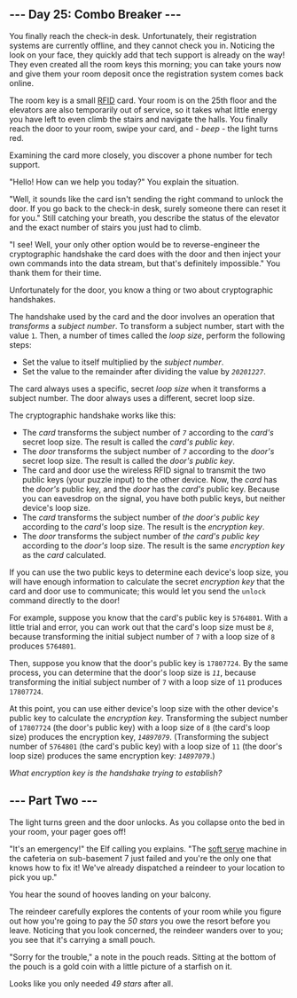 <h2>--- Day 25: Combo Breaker ---</h2><p>You finally reach the check-in desk. Unfortunately, their registration systems are currently offline, and they cannot check you in. Noticing the look on your face, they quickly add that tech support is already on the way! They even created all the room keys this morning; you can take yours now and give them your room deposit once the registration system comes back online.</p>
<p>The room key is a small <a href="https://en.wikipedia.org/wiki/Radio-frequency_identification" target="_blank">RFID</a> card. Your room is on the 25th floor and the elevators are also temporarily out of service, so it takes what little energy you have left to even climb the stairs and navigate the halls. You finally reach the door to your room, swipe your card, and - <em>beep</em> - the light turns red.</p>
<p>Examining the card more closely, you discover a phone number for tech support.</p>
<p>"Hello! How can we help you today?" You explain the situation.</p>
<p>"Well, it sounds like the card isn't sending the right command to unlock the door. If you go back to the check-in desk, surely someone there can reset it for you." Still catching your breath, you describe the status of the elevator and the exact number of stairs you just had to climb.</p>
<p>"I see! Well, your only other option would be to reverse-engineer the cryptographic handshake the card does with the door and then inject your own commands into the data stream, but that's definitely impossible." You thank them for their time.</p>
<p>Unfortunately for the door, you know a thing or two about cryptographic handshakes.</p>
<p>The handshake used by the card and the door involves an operation that <em>transforms</em> a <em>subject number</em>. To transform a subject number, start with the value <code>1</code>. Then, a number of times called the <em>loop size</em>, perform the following steps:</p>
<ul>
<li>Set the value to itself multiplied by the <em>subject number</em>.</li>
<li>Set the value to the remainder after dividing the value by <em><code>20201227</code></em>.</li>
</ul>
<p>The card always uses a specific, secret <em>loop size</em> when it transforms a subject number. The door always uses a different, secret loop size.</p>
<p>The cryptographic handshake works like this:</p>
<ul>
<li>The <em>card</em> transforms the subject number of <em><code>7</code></em> according to the <em>card's</em> secret loop size. The result is called the <em>card's public key</em>.</li>
<li>The <em>door</em> transforms the subject number of <em><code>7</code></em> according to the <em>door's</em> secret loop size. The result is called the <em>door's public key</em>.</li>
<li>The card and door use the wireless RFID signal to transmit the two public keys (your puzzle input) to the other device. Now, the <em>card</em> has the <em>door's</em> public key, and the <em>door</em> has the <em>card's</em> public key. Because you can eavesdrop on the signal, you have both public keys, but neither device's loop size.</li>
<li>The <em>card</em> transforms the subject number of <em>the door's public key</em> according to the <em>card's</em> loop size. The result is the <em>encryption key</em>.</li>
<li>The <em>door</em> transforms the subject number of <em>the card's public key</em> according to the <em>door's</em> loop size. The result is the same <em>encryption key</em> as the <em>card</em> calculated.</li>
</ul>
<p>If you can use the two public keys to determine each device's loop size, you will have enough information to calculate the secret <em>encryption key</em> that the card and door use to communicate; this would let you send the <code>unlock</code> command directly to the door!</p>
<p>For example, suppose you know that the card's public key is <code>5764801</code>. With a little trial and error, you can work out that the card's loop size must be <em><code>8</code></em>, because transforming the initial subject number of <code>7</code> with a loop size of <code>8</code> produces <code>5764801</code>.</p>
<p>Then, suppose you know that the door's public key is <code>17807724</code>. By the same process, you can determine that the door's loop size is <em><code>11</code></em>, because transforming the initial subject number of <code>7</code> with a loop size of <code>11</code> produces <code>17807724</code>.</p>
<p>At this point, you can use either device's loop size with the other device's public key to calculate the <em>encryption key</em>. Transforming the subject number of <code>17807724</code> (the door's public key) with a loop size of <code>8</code> (the card's loop size) produces the encryption key, <em><code>14897079</code></em>. (Transforming the subject number of <code>5764801</code> (the card's public key) with a loop size of <code>11</code> (the door's loop size) produces the same encryption key: <em><code>14897079</code></em>.)</p>
<p><em>What encryption key is the handshake trying to establish?</em></p>

<h2 id="part2">--- Part Two ---</h2><p><span title="You notice the brand written on the side of the lock: Diffie, Hellman, and Merkle.">The light turns green and the door unlocks.</span> As you collapse onto the bed in your room, your pager goes off!</p>
<p>"It's an emergency!" the Elf calling you explains. "The <a href="https://en.wikipedia.org/wiki/Soft_serve" target="_blank">soft serve</a> machine in the cafeteria on sub-basement 7 just failed and you're the only one that knows how to fix it! We've already dispatched a reindeer to your location to pick you up."</p>
<p>You hear the sound of hooves landing on your balcony.</p>
<p>The reindeer carefully explores the contents of your room while you figure out how you're going to pay the <em class="star">50 stars</em> you owe the resort before you leave. Noticing that you look concerned, the reindeer wanders over to you; you see that it's carrying a small pouch.</p>
<p>"Sorry for the trouble," a note in the pouch reads. Sitting at the bottom of the pouch is a gold coin with a little picture of a starfish on it.</p>
<p>Looks like you only needed <em class="star">49 stars</em> after all.</p>
